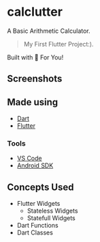 # calclutter

A Basic Arithmetic Calculator.

> My First Flutter Project:).

Built with 🤍 For You!

## Screenshots

## Made using

- [Dart](https://dart.dev/)
- [Flutter](https://flutter.dev/)

### Tools

- [VS Code](https://code.visualstudio.com/)
- [Android SDK](https://developer.android.com/studio)

## Concepts Used

- Flutter Widgets
  - Stateless Widgets
  - Statefull Widgets
- Dart Functions
- Dart Classes
